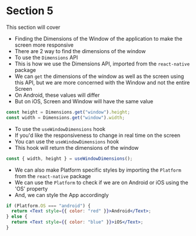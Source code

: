 # Section 5

This section will cover

- Finding the Dimensions of the Window of the application to make the screen more responsive
- There are 2 way to find the dimensions of the window
- To use the `Dimensions` API
- This is how we use the Dimensions API, imported from the `react-native` package
- We can `get` the dimensions of the window as well as the screen using this API, but we are more concerned with the Window and not the entire Screen
- On Android, these values will differ
- But on iOS, Screen and Window will have the same value

```jsx
const height = Dimensions.get("window").height;
const width = Dimensions.get("window").width;
```

- To use the `useWindowDimensions` hook
- If you'd like the responsiveness to change in real time on the screen
- You can use the `useWindowDimensions` hook
- This hook will return the dimensions of the window

```jsx
const { width, height } = useWindowDimensions();
```

- We can also make Platform specific styles by importing the `Platform` from the `react-native` package
- We can use the `Platform` to check if we are on Android or iOS using the 'OS' property
- And, we can style the App accordingly

```jsx
if (Platform.OS === "android") {
  return <Text style={{ color: "red" }}>Android</Text>;
} else {
  return <Text style={{ color: "blue" }}>iOS</Text>;
}
```
